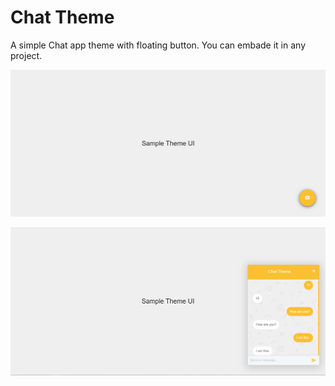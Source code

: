 # Chat Theme
A simple Chat app theme with floating button. You can embade it in any project.

![N|Solid](./screenshots/1.png)

![N|Solid](./screenshots/2.png)
